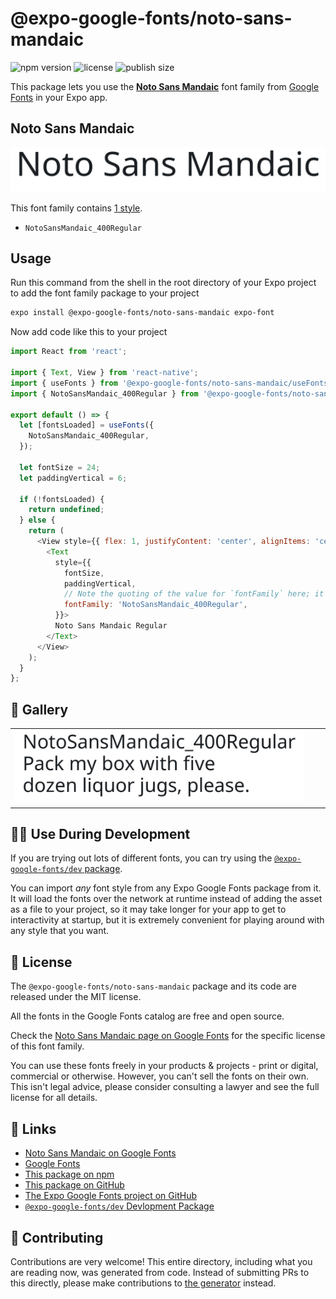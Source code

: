 # @expo-google-fonts/noto-sans-mandaic

![npm version](https://flat.badgen.net/npm/v/@expo-google-fonts/noto-sans-mandaic)
![license](https://flat.badgen.net/github/license/expo/google-fonts)
![publish size](https://flat.badgen.net/packagephobia/install/@expo-google-fonts/noto-sans-mandaic)

This package lets you use the [**Noto Sans Mandaic**](https://fonts.google.com/specimen/Noto+Sans+Mandaic) font family from [Google Fonts](https://fonts.google.com/) in your Expo app.

## Noto Sans Mandaic

![Noto Sans Mandaic](./font-family.png)

This font family contains [1 style](#-gallery).

- `NotoSansMandaic_400Regular`

## Usage

Run this command from the shell in the root directory of your Expo project to add the font family package to your project
```sh
expo install @expo-google-fonts/noto-sans-mandaic expo-font
```

Now add code like this to your project
```js
import React from 'react';

import { Text, View } from 'react-native';
import { useFonts } from '@expo-google-fonts/noto-sans-mandaic/useFonts';
import { NotoSansMandaic_400Regular } from '@expo-google-fonts/noto-sans-mandaic/400Regular';

export default () => {
  let [fontsLoaded] = useFonts({
    NotoSansMandaic_400Regular,
  });

  let fontSize = 24;
  let paddingVertical = 6;

  if (!fontsLoaded) {
    return undefined;
  } else {
    return (
      <View style={{ flex: 1, justifyContent: 'center', alignItems: 'center' }}>
        <Text
          style={{
            fontSize,
            paddingVertical,
            // Note the quoting of the value for `fontFamily` here; it expects a string!
            fontFamily: 'NotoSansMandaic_400Regular',
          }}>
          Noto Sans Mandaic Regular
        </Text>
      </View>
    );
  }
};

```

## 🔡 Gallery


||||
|-|-|-|
|![NotoSansMandaic_400Regular](.//400Regular/NotoSansMandaic_400Regular.ttf.png)||||


## 👩‍💻 Use During Development

If you are trying out lots of different fonts, you can try using the [`@expo-google-fonts/dev` package](https://github.com/expo/google-fonts/tree/master/font-packages/dev#readme).

You can import *any* font style from any Expo Google Fonts package from it. It will load the fonts
over the network at runtime instead of adding the asset as a file to your project, so it may take longer
for your app to get to interactivity at startup, but it is extremely convenient
for playing around with any style that you want.

## 📖 License

The `@expo-google-fonts/noto-sans-mandaic` package and its code are released under the MIT license.

All the fonts in the Google Fonts catalog are free and open source.

Check the [Noto Sans Mandaic page on Google Fonts](https://fonts.google.com/specimen/Noto+Sans+Mandaic) for the specific license of this font family.

You can use these fonts freely in your products & projects - print or digital, commercial or otherwise. However, you can't sell the fonts on their own. This isn't legal advice, please consider consulting a lawyer and see the full license for all details.

## 🔗 Links

- [Noto Sans Mandaic on Google Fonts](https://fonts.google.com/specimen/Noto+Sans+Mandaic)
- [Google Fonts](https://fonts.google.com/)
- [This package on npm](https://www.npmjs.com/package/@expo-google-fonts/noto-sans-mandaic)
- [This package on GitHub](https://github.com/expo/google-fonts/tree/master/font-packages/noto-sans-mandaic)
- [The Expo Google Fonts project on GitHub](https://github.com/expo/google-fonts)
- [`@expo-google-fonts/dev` Devlopment Package](https://github.com/expo/google-fonts/tree/master/font-packages/dev)

## 🤝 Contributing

Contributions are very welcome! This entire directory, including what you are reading now, was generated from code. Instead of submitting PRs to this directly, please make contributions to [the generator](https://github.com/expo/google-fonts/tree/master/packages/generator) instead.
